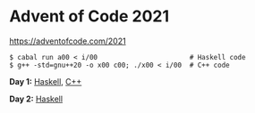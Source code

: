 # Advent of Code 2021

https://adventofcode.com/2021

    $ cabal run a00 < i/00                       # Haskell code
    $ g++ -std=gnu++20 -o x00 c00; ./x00 < i/00  # C++ code

**Day 1:**
[Haskell](https://github.com/instinctive/edu-advent-2021/blob/main/a01.hs),
[C++](https://github.com/instinctive/edu-advent-2021/blob/main/c01.cpp)

**Day 2:**
[Haskell](https://github.com/instinctive/edu-advent-2021/blob/main/a02.hs)
